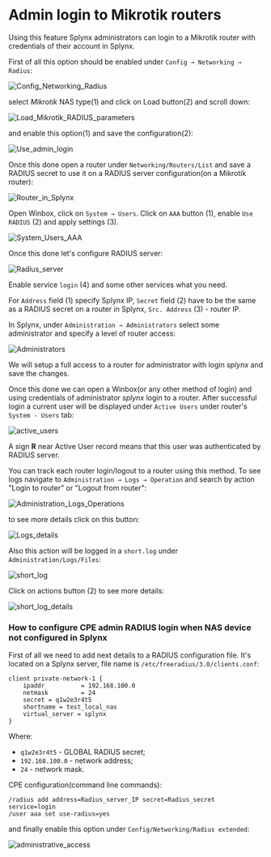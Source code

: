Admin login to Mikrotik routers
==========

Using this feature Splynx administrators can login to a Mikrotik router with credentials of their account in Splynx.

First of all this option should be enabled under `Config → Networking → Radius`:

![Config_Networking_Radius](config_radius.png)

select *Mikrotik* NAS type(1) and click on Load button(2) and scroll down:

![Load_Mikrotik_RADIUS_parameters](load_mikrotik_radius_config.png)

and enable this option(1) and save the configuration(2):

![Use_admin_login](use_admin_login.png)

Once this done open a router under `Networking/Routers/List` and save a RADIUS secret to use it on a RADIUS server configuration(on a Mikrotik router):

![Router_in_Splynx](router_in_splynx.png)

Open Winbox, click on `System → Users`. Click on `AAA` button (1), enable `Use RADIUS` (2) and apply settings (3).

![System_Users_AAA](mikrotik_users.png)


Once this done let's configure RADIUS server:

![Radius_server](radius_server.png)

Enable service `login` (4) and some other services what you need.

For `Address` field (1) specify Splynx IP, `Secret` field (2) have to be the same as a RADIUS secret on a router in Splynx, `Src. Address` (3) - router IP.

In Splynx, under `Administration → Administrators` select some administrator and specify a level of router access:

![Administrators](splynx_admin.png)

We will setup a full access to a router for administrator with login *splynx* and save the changes.

Once this done we can open a Winbox(or any other method of login) and using credentials of administrator *splynx* login to a router. After successful login a current user will be displayed under `Active Users` under router's `System - Users` tab:

![active_users](active_users.png)

A sign **R** near Active User record means that this user was authenticated by RADIUS server.

You can track each router login/logout to a router using this method. To see logs navigate to `Administration → Logs → Operation` and search by action "Login to router" or "Logout from router":

![Administration_Logs_Operations](logs_operations.png)

to see more details click on this button:

![Logs_details](logs_operations_details.png)

Also this action will be logged in a `short.log` under `Administration/Logs/Files`:

![short_log](radius_short.png)

Click on actions button (2) to see more details:

![short_log_details](radius_short_details.png)


### How to configure CPE admin RADIUS login when NAS device not configured in Splynx

First of all we need to add next details to a RADIUS configuration file. It's located on a Splynx server, file name is `/etc/freeradius/3.0/clients.conf`:
```
client private-network-1 {
    ipaddr          = 192.168.100.0
    netmask         = 24
    secret = q1w2e3r4t5
    shortname = test_local_nas
    virtual_server = splynx
}
```
Where:
* `q1w2e3r4t5` - GLOBAL RADIUS secret;
* `192.168.100.0` - network address;
* `24` - network mask.

CPE configuration(command line commands):
```
/radius add address=Radius_server_IP secret=Radius_secret service=login
/user aaa set use-radius=yes
```

and finally enable this option under `Config/Networking/Radius extended`:

![administrative_access](administrative_access.png)
